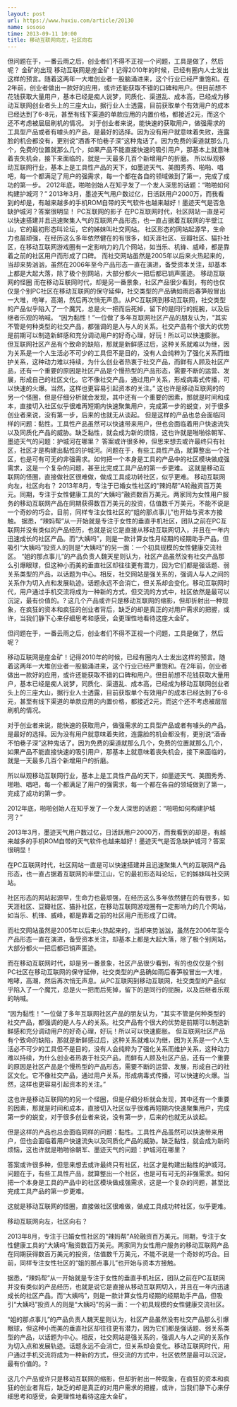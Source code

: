 ```yaml
---
layout: post
url: https://www.huxiu.com/article/20130
name: sososo
time: 2013-09-11 10:00
title: 移动互联网向左，社区向右
---
```

但问题在于，一番云雨之后，创业者们不得不正视一个问题，工具是做了，然后呢？ 金矿的出现 移动互联网是座金矿！记得2010年的时候，已经有圈内人士发出这样的预言。随着这两年一大堆创业者一股脑涌进来，这个行业已经严重饱和。在2年前，创业者做出一款好的应用，或许还能获取不错的口碑和用户。但目前想不花钱获取大量用户，基本已经是痴人说梦，同质化、渠道乱、成本高，已经成为移动互联网创业者头上的三座大山，据行业人士透露，目前获取单个有效用户的成本已经达到了6-8元，甚至有线下渠道的单款应用的内置价格，都接近2元，而这个还不考虑被层层刷机的情况。 对于创业者来说，能快速的获取用户，做强需求的工具型产品或者有噱头的产品，是最好的选择。因为没有用户就意味着失败，连露脸的机会都没有，更别说“酒香不怕巷子深”这种鬼话了。因为免费的渠道就那么几个，免费的位置就那么几个，如果产品不能直接快速的吸引用户，那基本上就意味着丧失机会，接下来面临的，就是一天最多几百个新增用户的折磨。 所以纵观移动互联网行业，基本上是工具性产品的天下，如墨迹天气、美图秀秀、啪啪、唱吧，每一个都满足了用户的强需求，每一个都在各自的领域做到了第一，完成了成功的第一步。 2012年底，啪啪创始人在知乎发了一个发人深思的话题：“啪啪如何构建护城河？” 2013年3月，墨迹天气用户数过亿，日活跃用户2000万，而我看到的却是，有越来越多的手机ROM自带的天气软件也越来越好！墨迹天气是否急缺护城河？答案很明显！ PC互联网的影子 在PC互联网时代，社区网站一直是可以快速搭建并且迅速聚集人气的互联网产品形态，也一直占据着互联网的半壁江山，它的最初形态叫论坛，它的姊妹叫社交网站。 社区形态的网站起源早，生命力也最顽强，在经历这么多年依然健在的有很多，如天涯社区、豆瓣社区、猫扑社区，在移动互联网游戏圈有一定影响力的几个网站，如当乐、机锋、威峰，都是靠着之前的社区用户而形成了口碑。 而社交网站虽然是2005年以后来火热起来的，当却来势汹汹，虽然在2006年至今产品形态一直在演进，备受资本关注，却基本上都是大起大落，除了极个别网站，大部分都火一把后都已销声匿迹。 移动互联网的怪圈 而在移动互联网时代，却是另一番景象，社区产品很少看到，有的也仅仅是个别PC社区在移动互联网的保守延伸，社交类型的产品确如雨后春笋般冒出一大堆，咆哮，高潮，然后再次悄无声息。从PC互联网到移动互联网，社交类型的产品似乎陷入了一个魔咒，总是火一把而后死掉，留下的是同行的扼腕，以及后继者乐观的呐喊。 “因为黏性！”一位做了多年互联网社区产品的朋友认为，"其实不管是何种类型的社交产品，都强调的是人与人的关系。社交产品有个很大的优势是前期可以制造新鲜感和充分调动用户的好奇心理，好玩！所以可以快速膨胀。 但互联网社区产品有个致命的缺陷，那就是新鲜感过后，这种关系就难以为继，因为关系是一个人生活必不可少的工具但不是目的，没有人会纯粹为了强化关系而维护关系，这种动力难以持续，为什么创业者热衷于社交产品，而鲜有人顾及社区产品，还有一个重要的原因是社区产品是个慢热型的产品形态，需要不断的运营、发展，形成自己的社区文化。它不像社交产品，通过用户关系，形成病毒式传播，可以快速的火爆。当然，这样也更容易引起资本的关注。” 这也许是移动互联网的的另一个怪圈，但是仔细分析就会发现，其中还有一个重要的因素，那就是时间和成本，直接切入社区似乎很难再短期内快速聚集用户，完成第一步的蜕变，对于很多创业者来说，没有第一步，后来的也就无从谈起。 但是这样的产品也总会面临同样的问题：黏性。工具性产品虽然可以快速带来用户，但也会面临着用户快速流失以及同质化产品的威胁。缺乏黏性，就会成为新的烦恼，这也许就是啪啪徐朝军、墨迹天气的问题：护城河在哪里？ 答案或许很多种，但思来想去或许最终只有社区，社区才是构建出黏性的护城河。问题在于，有些工具性产品，就算整出一个社区，也是可有可无的非强需求。如何把一个本身是工具的产品中的社区模块做成强需求，这是一个复杂的问题，甚至比完成工具产品的第一步更难。 这就是移动互联网的怪圈，直接做社区很难做，做成工具成功转社区，似乎更难。 移动互联网向左，社区向右？ 2013年8月，专注于已婚女性社区的“辣妈帮”A轮融资百万美元。同期，专注于女性健康工具的“大姨吗”融资数百万美元。两家同为女性用户服务的移动互联网产品在同期获得数百万美元的投资，估值数千万美元，不能不说是一个奇妙的巧合。目前，同样专注女性社区的“姐的那点事儿”也开始与资本方接触。 据悉，“辣妈帮”从一开始就是专注于女性的垂直手机社区，团队之前在PC互联网并没有类似的产品经历，也就是说它是直接从移动互联网切入，并且在一年内迅速成长的社区产品。而“大姨吗”，则是一款计算女性月经期的经期助手产品，但吸引“大姨吗”投资人的则是“大姨吗”的另一面：一个初具规模的女性健康交流社区。 “姐的那点事儿”的产品负责人魏天星则认为，社区产品虽然没有社交产品那么引爆眼球，但这种小而美的垂直社区却往往更有潜力，因为它们都是强话题、弱关系类型的产品，以话题为中心。相反，社交网站是强关系的，强调人与人之间的关系作为切入点和发展轨迹。话题永远不会消亡，但关系却会变化。移动互联网时代，用户通过手机交流将成为一种新的方式，但交流的方式中，社区依然是最可以沉淀，最有价值的。? 这几个产品或许只是移动互联网的缩影，但却折射出一种现象，在疯狂的资本和疯狂的创业者背后，缺乏的却是真正的对用户需求的把握，或许，当我们静下心来仔细思考和感受，会更理性地看待这座大金矿。

但问题在于，一番云雨之后，创业者们不得不正视一个问题，工具是做了，然后呢？

移动互联网是座金矿！记得2010年的时候，已经有圈内人士发出这样的预言。随着这两年一大堆创业者一股脑涌进来，这个行业已经严重饱和。在2年前，创业者做出一款好的应用，或许还能获取不错的口碑和用户。但目前想不花钱获取大量用户，基本已经是痴人说梦，同质化、渠道乱、成本高，已经成为移动互联网创业者头上的三座大山，据行业人士透露，目前获取单个有效用户的成本已经达到了6-8元，甚至有线下渠道的单款应用的内置价格，都接近2元，而这个还不考虑被层层刷机的情况。

对于创业者来说，能快速的获取用户，做强需求的工具型产品或者有噱头的产品，是最好的选择。因为没有用户就意味着失败，连露脸的机会都没有，更别说“酒香不怕巷子深”这种鬼话了。因为免费的渠道就那么几个，免费的位置就那么几个，如果产品不能直接快速的吸引用户，那基本上就意味着丧失机会，接下来面临的，就是一天最多几百个新增用户的折磨。

所以纵观移动互联网行业，基本上是工具性产品的天下，如墨迹天气、美图秀秀、啪啪、唱吧，每一个都满足了用户的强需求，每一个都在各自的领域做到了第一，完成了成功的第一步。

2012年底，啪啪创始人在知乎发了一个发人深思的话题：“啪啪如何构建护城河？”

2013年3月，墨迹天气用户数过亿，日活跃用户2000万，而我看到的却是，有越来越多的手机ROM自带的天气软件也越来越好！墨迹天气是否急缺护城河？答案很明显！

在PC互联网时代，社区网站一直是可以快速搭建并且迅速聚集人气的互联网产品形态，也一直占据着互联网的半壁江山，它的最初形态叫论坛，它的姊妹叫社交网站。

社区形态的网站起源早，生命力也最顽强，在经历这么多年依然健在的有很多，如天涯社区、豆瓣社区、猫扑社区，在移动互联网游戏圈有一定影响力的几个网站，如当乐、机锋、威峰，都是靠着之前的社区用户而形成了口碑。

而社交网站虽然是2005年以后来火热起来的，当却来势汹汹，虽然在2006年至今产品形态一直在演进，备受资本关注，却基本上都是大起大落，除了极个别网站，大部分都火一把后都已销声匿迹。

而在移动互联网时代，却是另一番景象，社区产品很少看到，有的也仅仅是个别PC社区在移动互联网的保守延伸，社交类型的产品确如雨后春笋般冒出一大堆，咆哮，高潮，然后再次悄无声息。从PC互联网到移动互联网，社交类型的产品似乎陷入了一个魔咒，总是火一把而后死掉，留下的是同行的扼腕，以及后继者乐观的呐喊。

“因为黏性！”一位做了多年互联网社区产品的朋友认为，"其实不管是何种类型的社交产品，都强调的是人与人的关系。社交产品有个很大的优势是前期可以制造新鲜感和充分调动用户的好奇心理，好玩！所以可以快速膨胀。 但互联网社区产品有个致命的缺陷，那就是新鲜感过后，这种关系就难以为继，因为关系是一个人生活必不可少的工具但不是目的，没有人会纯粹为了强化关系而维护关系，这种动力难以持续，为什么创业者热衷于社交产品，而鲜有人顾及社区产品，还有一个重要的原因是社区产品是个慢热型的产品形态，需要不断的运营、发展，形成自己的社区文化。它不像社交产品，通过用户关系，形成病毒式传播，可以快速的火爆。当然，这样也更容易引起资本的关注。”

这也许是移动互联网的的另一个怪圈，但是仔细分析就会发现，其中还有一个重要的因素，那就是时间和成本，直接切入社区似乎很难再短期内快速聚集用户，完成第一步的蜕变，对于很多创业者来说，没有第一步，后来的也就无从谈起。

但是这样的产品也总会面临同样的问题：黏性。工具性产品虽然可以快速带来用户，但也会面临着用户快速流失以及同质化产品的威胁。缺乏黏性，就会成为新的烦恼，这也许就是啪啪徐朝军、墨迹天气的问题：护城河在哪里？

答案或许很多种，但思来想去或许最终只有社区，社区才是构建出黏性的护城河。问题在于，有些工具性产品，就算整出一个社区，也是可有可无的非强需求。如何把一个本身是工具的产品中的社区模块做成强需求，这是一个复杂的问题，甚至比完成工具产品的第一步更难。

这就是移动互联网的怪圈，直接做社区很难做，做成工具成功转社区，似乎更难。

移动互联网向左，社区向右？

2013年8月，专注于已婚女性社区的“辣妈帮”A轮融资百万美元。同期，专注于女性健康工具的“大姨吗”融资数百万美元。两家同为女性用户服务的移动互联网产品在同期获得数百万美元的投资，估值数千万美元，不能不说是一个奇妙的巧合。目前，同样专注女性社区的“姐的那点事儿”也开始与资本方接触。

据悉，“辣妈帮”从一开始就是专注于女性的垂直手机社区，团队之前在PC互联网并没有类似的产品经历，也就是说它是直接从移动互联网切入，并且在一年内迅速成长的社区产品。而“大姨吗”，则是一款计算女性月经期的经期助手产品，但吸引“大姨吗”投资人的则是“大姨吗”的另一面：一个初具规模的女性健康交流社区。

“姐的那点事儿”的产品负责人魏天星则认为，社区产品虽然没有社交产品那么引爆眼球，但这种小而美的垂直社区却往往更有潜力，因为它们都是强话题、弱关系类型的产品，以话题为中心。相反，社交网站是强关系的，强调人与人之间的关系作为切入点和发展轨迹。话题永远不会消亡，但关系却会变化。移动互联网时代，用户通过手机交流将成为一种新的方式，但交流的方式中，社区依然是最可以沉淀，最有价值的。?

这几个产品或许只是移动互联网的缩影，但却折射出一种现象，在疯狂的资本和疯狂的创业者背后，缺乏的却是真正的对用户需求的把握，或许，当我们静下心来仔细思考和感受，会更理性地看待这座大金矿。

